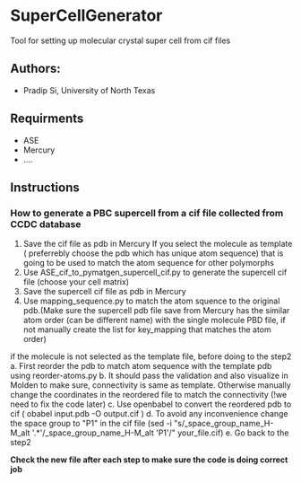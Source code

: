 # SuperCellGenerator
Tool for setting up molecular crystal super cell from cif files

## Authors:
- Pradip Si, University of North Texas

## Requirments
- ASE
- Mercury
- ....

## Instructions 

### How to generate a PBC supercell from a cif file collected from CCDC database
1. Save the cif file as pdb in Mercury
If you select the molecule as template ( preferrebly choose the pdb which has unique atom sequence) that is going to be used to match the atom sequence for other polymorphs
2. Use ASE_cif_to_pymatgen_supercell_cif.py to generate the supercell cif file (choose your cell matrix)
3. Save the supercell cif file as pdb in Mercury
4. Use mapping_sequence.py to match the atom squence to the original pdb.(Make sure the supercell pdb file save from Mercury has the similar atom order (can be different name) with the single molecule PBD file, if not manually create the list for key_mapping that matches the atom order)

if the molecule is not selected as the template file, before doing to the step2
a. First reorder the pdb to match atom sequence with the template pdb using reorder-atoms.py
b. It should pass the validation and also visualize in Molden to make sure, connectivity is same as template. Otherwise manually change the coordinates in the reordered file to match the connectivity (!we need to fix the code later)
c. Use openbabel to convert the reordered pdb to cif ( obabel input.pdb -O output.cif )
d. To avoid any inconvenience change the space group to "P1" in the cif file (sed -i "s/_space_group_name_H-M_alt '.*'/_space_group_name_H-M_alt 'P1'/" your_file.cif)
e. Go back to the step2


**Check the new file after each step to make sure the code is doing correct job**
